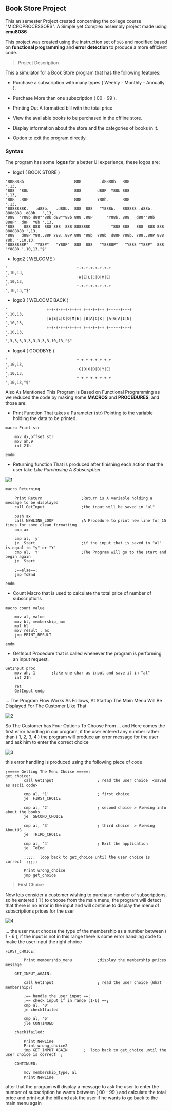 ## Book Store Project

This an semester Project created concerning the college course "MICROPROCESSORS". A Simple yet Complex assembly project made using **emu8086**

This project was created using the instruction set  of  `x86` and modified based on **functional programming** and **error detection** to produce a more efficient code.

> Project Description

This a simulator for a Book Store program that has the following features:

- Purchase a subscription with many types (  Weekly - Monthly - Annually ).

- Purchase More than one subscription ( 00 - 99 ).

- Printing Out A formatted bill with the total price

- View the available books to be purchased in the offline store.

- Display information about the store and the categories of books in it.

- Option to exit the program directly.

    

### Syntax

The program has some **logos** for a better UI experience, these logos are:

- logo1 ( BOOK STORE )

```assembly
"888888b.                     888        .d8888b.  888                            ",13,
'888  "88b                    888       d88P  Y88b 888                            ',13,                 
"888  .88P                    888       Y88b.      888                            ",13,                 
'8888888K.   .d88b.   .d88b.  888  888   "Y888b.   888888 .d88b.  888d888 .d88b.  ',13,                 
'888  "Y88b d88""88b d88""88b 888 .88P      "Y88b. 888   d88""88b 888P"  d8P  Y8b ',13,    
'888    888 888  888 888  888 888888K         "888 888   888  888 888    88888888 ',13,  
'888   d88P Y88..88P Y88..88P 888 "88b  Y88b  d88P Y88b. Y88..88P 888    Y8b. ',10,13,
'8888888P"   "Y88P"   "Y88P"  888  888   "Y8888P"   "Y888 "Y88P"  888     "Y8888 ',10,13,"$"
```

- logo2 ( WELCOME )

```assembly
"                              +-+-+-+-+-+-+-+                                ",10,13,
"                              |W|E|L|C|O|M|E|                                ",10,13,
"                              +-+-+-+-+-+-+-+                                ",10,13,"$"
```

- logo3 ( WELCOME BACK )

```assembly
"                 +-+-+-+-+-+-+-+ +-+-+-+-+ +-+-+-+-+-+                    ",10,13,
"                 |W|E|L|C|O|M|E| |B|A|C|K| |A|G|A|I|N|                    ",10,13,
"                 +-+-+-+-+-+-+-+ +-+-+-+-+ +-+-+-+-+-+                    ",10,13,
"                                                                          ",3,3,3,3,3,3,3,3,3,10,13,"$"
```

- logo4 ( GOODBYE )

```assembly
"                              +-+-+-+-+-+-+-+                                ",10,13,
"                              |G|O|O|D|B|Y|E|                                ",10,13,
"                              +-+-+-+-+-+-+-+                                ",10,13,"$"  
```

Also As Mentioned This Program is Based on Functional Programming as we reduced the code by making some **MACROS** and **PROCEDURES**, and those are:

- Print Function That takes a Parameter (str) Pointing to the variable holding the data to be printed.

```assembly
macro Print str

    mov dx,offset str            
    mov ah,9                     
    int 21h
    
endm
```

- Returning function That is produced after finishing each action that the user take  *Like Purchasing A Subscription*.

![1](/_resources/1.png)

```assembly
macro Returning
    
    Print Return                 ;Return is A variable holding a message to be displayed
    call GetInput                ;the input will be saved in "al"
    
    push ax    
    call NEWLINE_LOOP            ;A Procedure to print new line for 15 times for some clean formatting
    pop ax
    
    cmp al, 'y'
    je  Start                    ;if the input that is saved in "al" is equal to "y" or "Y"
    cmp al, 'Y'                  ;The Program will go to the start and begin again
    je  Start                    
    
    ;==else==;     
    jmp ToEnd
    
endm
```

* Count Macro that is used to calculate the total price of number of subscriptions

```assembly
macro count value 

    mov al, value
    mov bl, membership_num
    mul bl
    mov result , ax
    jmp PRINT_RESULT
            
endm
```

* GetInput Procedure that is called whenever the program is performing an input request.

```assembly
GetInput proc
    mov ah, 1       ;take one char as input and save it in "al"                                        
    int 21h

    ret
    GetInput endp
```



... The Program Flow Works As  Follows, At Startup The Main Menu Will Be Displayed For The Customer Like That

![2](/_resources/2.png)

So The Customer has Four Options To Choose From ...
and Here comes the first error handling in our program, if the user entered any number rather than ( 1, 2, 3, 4 ) the program will produce an error message for the user and ask him to enter  the correct choice

![3](/_resources/3.png)

this error handling is produced using the following piece of code

```assembly
;===== Getting The Menu Choise =====;
get_choice:   
        call GetInput                   ; read the user choice  <saved as ascii code>
        
        cmp al, '1'                     ; first choice
        je  FIRST_CHOICE 
        
        cmp al, '2'                     ; second choice > Viewing info about the books
        je  SECOND_CHOICE
          
        cmp al, '3'                     ; third choice  > Viewing AboutUS
        je  THIRD_CHOICE
          
        cmp al, '4'                     ; Exit the application
        je  ToEnd
          
        ;;;;;  loop back to get_choice until the user choice is correct  ;;;;;
        
        Print wrong_choice  
        jmp get_choice        
```

> First Choice

Now lets consider a customer wishing to purchase number of subscriptions, so he entered ( 1 ) to choose from the main menu, the program will detect that there is no error in the input and will continue to display the menu of subscriptions prices for the user

![4](/_resources/4.png)

... the user must choose the type of the membership as a number between ( 1 - 6 ), if the input is not in this range there is some error handling code to make the user input the right choice

```assembly
FIRST_CHOICE:
        
        Print membership_menu           ;display the membership prices message
    
    GET_INPUT_AGAIN:
         
        call GetInput                   ; read the user choice (What membership?)   
        
        ;== handle the user input ==;
        ;== check input if in range (1-6) ==;
        cmp al, '0'
        je check1failed        
        
        cmp al, '6'
        jle CONTINUED
        
    check1failed:
        
        Print NewLine                   
        Print wrong_choice2  
        jmp GET_INPUT_AGAIN       ;  loop back to get_choice until the user choice is correct  ;
        
    CONTINUED:
        
        mov membership_type, al
        Print NewLine
```

after that the program will display a message to ask the user to enter the number of subscription he wants between ( 00 - 99 ) and calculate the total price and print out the bill and ask the user if he wants to go back to the main menu again